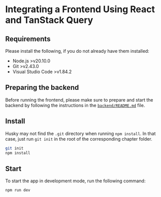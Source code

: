 # Integrating a Frontend Using React and TanStack Query

## Requirements

Please install the following, if you do not already have them installed:

- Node.js >v20.10.0
- Git >v2.43.0
- Visual Studio Code >v1.84.2

## Preparing the backend

Before running the frontend, please make sure to prepare and start the backend by following the instructions in the [`backend/README.md`](backend/README.md) file.

## Install

Husky may not find the `.git` directory when running `npm install`. In that case, just run `git init` in the root of the corresponding chapter folder.

```bash
git init
npm install
```

## Start

To start the app in development mode, run the following command:

```bash
npm run dev
```
